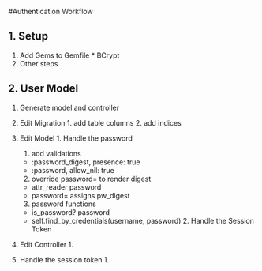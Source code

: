 #Authentication Workflow

## 1. Setup
  1. Add Gems to Gemfile
    * BCrypt
  2. Other steps

## 2. User Model
  1. Generate model and controller
  2. Edit Migration
    1. add table columns
    2. add indices
  3. Edit Model
    1. Handle the password
      1. add validations
        * :password_digest, presence: true
        * :password, allow_nil: true
      2. override password= to render digest
        * attr_reader password
        * password= assigns pw_digest
      3. password functions
        * is_password? password
        * self.find_by_credentials(username, password)
    2. Handle the Session Token
  4. Edit Controller
    1.


  2. Handle the session token
      1.
